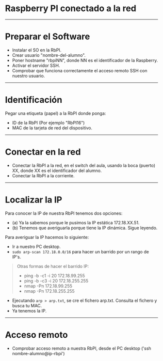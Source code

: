 
# Raspberry PI conectado a la red

---

# Preparar el Software

* Instalar el SO en la RbPI.
* Crear usuario "nombre-del-alumno".
* Poner hostname "rbpiNN", donde NN es el identificador de la Raspberry.
* Activar el servidor SSH.
* Comprobar que funciona correctamente el acceso remoto SSH con nuestro usuario.

---

# Identificación

Pegar una etiqueta (papel) a la RbPI donde ponga:
* ID de la RbPI (Por ejemplo "RbPI16")
* MAC de la tarjeta de red del dispositivo.

---

# Conectar en la red

* Conectar la RbPI a la red, en el switch del aula, usando la boca (puerto) XX, donde XX es el identificador del alumno.
* Conectar la RbPI a la corriente.

---

# Localizar la IP

Para conocer la IP de nuestra RbPI tenemos dos opciones:
* (a) Ya la sabemos porque le pusimos la IP estática 172.18.XX.51.
* (b) Tenemos que averiguarla porque tiene la IP dinámica. Sigue leyendo.

Para averiguar la IP hacemos lo siguiente:
* Ir a nuestro PC desktop.
* `sudo arp-scan 172.18.0.0/16` para hacer un barrido por un rango de IP's.

> Otras formas de hacer el barrido IP:
>
> * ping -b -c1 -i 20 172.18.99.255
> * ping -b -c3 -i 20 172.18.255.255
> * nmap -Pn 172.18.99.255
> * nmap -Pn 172.18.255.255

* Ejecutando `arp > arp.txt`, se cre el fichero arp.txt. Consulta el fichero y busca tu MAC.
* Ya tenemos la IP.

---

# Acceso remoto

* Comprobar acceso remoto a nuestra RbPI, desde el PC desktop ('ssh nombre-alumno@ip-rbpi')
